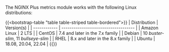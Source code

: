 
The NGINX Plus metrics module works with the following Linux distributions:

{{<bootstrap-table "table table-striped table-bordered">}}
| Distribution | Version(s)                           |
| ------------ | ------------------------------------ |
| Amazon Linux | 2 LTS                                |
| CentOS       | 7.4 and later in the 7.x family      |
| Debian       | 10 _buster-slim_, 11 _bullseye-slim_ |
| RHEL         | 8.x and later in the 8.x family      |
| Ubuntu       | 18.08, 20.04, 22.04                  |
{{</bootstrap-table>}}
